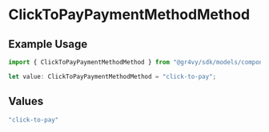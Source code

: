 # ClickToPayPaymentMethodMethod

## Example Usage

```typescript
import { ClickToPayPaymentMethodMethod } from "@gr4vy/sdk/models/components";

let value: ClickToPayPaymentMethodMethod = "click-to-pay";
```

## Values

```typescript
"click-to-pay"
```